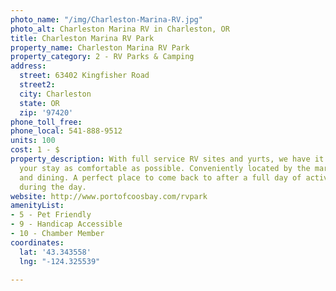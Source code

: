 ```yaml
---
photo_name: "/img/Charleston-Marina-RV.jpg"
photo_alt: Charleston Marina RV in Charleston, OR
title: Charleston Marina RV Park
property_name: Charleston Marina RV Park
property_category: 2 - RV Parks & Camping
address:
  street: 63402 Kingfisher Road
  street2: 
  city: Charleston
  state: OR
  zip: '97420'
phone_toll_free: 
phone_local: 541-888-9512
units: 100
cost: 1 - $
property_description: With full service RV sites and yurts, we have it all to make
  your stay as comfortable as possible. Conveniently located by the marina, shops
  and dining. A perfect place to come back to after a full day of activities or relax
  during the day.
website: http://www.portofcoosbay.com/rvpark
amenityList:
- 5 - Pet Friendly
- 9 - Handicap Accessible
- 10 - Chamber Member
coordinates:
  lat: '43.343558'
  lng: "-124.325539"

---
```

